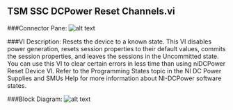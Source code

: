## **TSM SSC DCPower Reset Channels.vi**
###Connector Pane:
![alt text](/images/DCPower/Control/TSM%20SSC%20DCPower%20Reset%20Channels.vic.png "TSM SSC DCPower Reset Channels.vi connector pane")

###VI Description:
Resets the device to a known state. This VI disables power generation, resets session properties to their default values, commits the session properties, and leaves the sessions in the Uncommitted state. You can use this VI to clear certain errors in less time than using niDCPower Reset Device VI. Refer to the Programming States topic in the NI DC Power Supplies and SMUs Help for more information about NI-DCPower software states.

###Block Diagram:
![alt text](/images/DCPower/Control/TSM%20SSC%20DCPower%20Reset%20Channels.vid.png "TSM SSC DCPower Reset Channels.vi block diagram")
